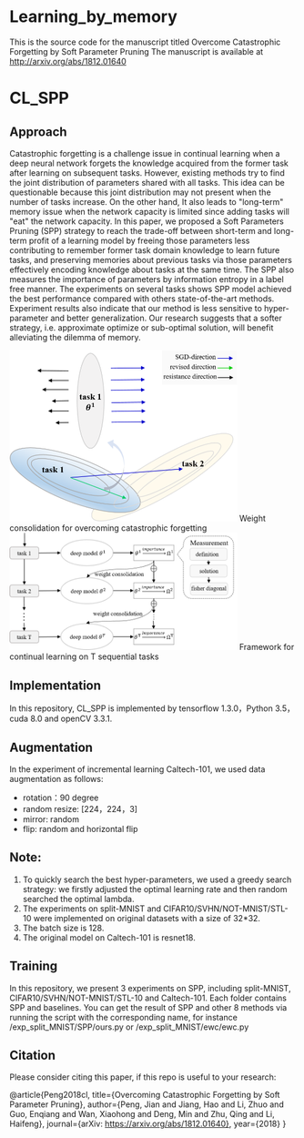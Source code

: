 # Learning_by_memory
This is the source code for the manuscript titled Overcome Catastrophic Forgetting by Soft Parameter Pruning
The manuscript is available at http://arxiv.org/abs/1812.01640

# CL_SPP

## Approach 
Catastrophic forgetting is a challenge issue in continual learning when a deep neural network forgets the knowledge acquired from the former task after learning on subsequent tasks. However, existing methods try to find the joint distribution of parameters shared with all tasks. This idea can be questionable because this joint distribution may not present when the number of tasks increase. On the other hand, It also leads to "long-term" memory issue when the network capacity is limited since adding tasks will "eat" the network capacity. In this paper, we proposed a Soft Parameters Pruning (SPP) strategy to reach the trade-off between short-term and long-term profit of a learning model by freeing those parameters less contributing to remember former task domain knowledge to learn future tasks, and preserving memories about previous tasks via those parameters effectively encoding knowledge about tasks at the same time. The SPP also measures the importance of parameters by information entropy in a label free manner. The experiments on several tasks shows SPP model achieved the best performance compared with others state-of-the-art methods. Experiment results also indicate that our method is less sensitive to hyper-parameter and better generalization. Our research suggests that a softer strategy, i.e. approximate optimize or sub-optimal solution, will benefit alleviating the dilemma of memory.

<img src="pics/1.png" width="400px" hight="400px" />
Weight consolidation for overcoming catastrophic forgetting
<img src="pics/2.png" width="400px" hight="400px" />
Framework for continual learning on T sequential tasks


## Implementation
In this repository, CL_SPP is implemented by tensorflow 1.3.0，Python 3.5，cuda 8.0 and openCV 3.3.1.

## Augmentation 
In the experiment of incremental learning Caltech-101, we used data augmentation as follows:

  * rotation：90 degree
  * random resize: [224，224，3]
  * mirror: random 
  * flip: random and horizontal flip


## Note: 
1. To quickly search the best hyper-parameters, we used a greedy search strategy: we firstly adjusted the optimal learning rate and then random searched the optimal lambda.
2. The experiments on split-MNIST and CIFAR10/SVHN/NOT-MNIST/STL-10 were implemented on original datasets with a size of 32*32.
3. The batch size is 128. 
4. The original model on Caltech-101 is resnet18.

## Training 
In this repository, we present 3 experiments on SPP, including split-MNIST, CIFAR10/SVHN/NOT-MNIST/STL-10 and Caltech-101. Each folder contains SPP and baselines.
You can get the result of SPP and other 8 methods via running the script with the corresponding name, for instance /exp_split_MNIST/SPP/ours.py or /exp_split_MNIST/ewc/ewc.py

## Citation 
Please consider citing this paper, if this repo is useful to your research:

@article{Peng2018cl,
    title={Overcoming Catastrophic Forgetting by Soft Parameter Pruning},
    author={Peng, Jian and Jiang, Hao and Li, Zhuo and Guo, Enqiang and Wan, Xiaohong and Deng, Min and Zhu, Qing and Li, Haifeng},
    journal={arXiv: https://arxiv.org/abs/1812.01640},
    year={2018}
}

